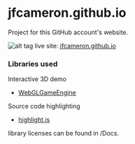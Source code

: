 # jfcameron.github.io
Project for this GitHub account's website.

![alt tag](http://jfcameron.github.io/Github/jfcameron.io/Build_Image.png "")
live site: [jfcameron.github.io](http://jfcameron.github.io) 

### Libraries used
Interactive 3D demo
* [WebGLGameEngine](https://github.com/jfcameron/WebGLGameEngine)

Source code highlighting
* [highlight.js](https://highlightjs.org/)

library licenses can be found in /Docs.